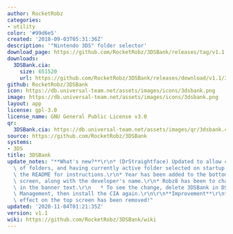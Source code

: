 ```yaml
---
author: RocketRobz
categories:
- utility
color: '#99d6e5'
created: '2018-09-03T05:31:36Z'
description: '"Nintendo 3DS" folder selector'
download_page: https://github.com/RocketRobz/3DSBank/releases/tag/v1.1
downloads:
  3DSBank.cia:
    size: 651520
    url: https://github.com/RocketRobz/3DSBank/releases/download/v1.1/3DSBank.cia
github: RocketRobz/3DSBank
icon: https://db.universal-team.net/assets/images/icons/3dsbank.png
image: https://db.universal-team.net/assets/images/icons/3dsbank.png
layout: app
license: gpl-3.0
license_name: GNU General Public License v3.0
qr:
  3DSBank.cia: https://db.universal-team.net/assets/images/qr/3dsbank.cia.png
source: https://github.com/RocketRobz/3DSBank
systems:
- 3DS
title: 3DSBank
update_notes: "**What's new?**\r\n* (DrStraightface) Updated to allow custom naming\
  \ of folders, and having currently active folder selected on startup!\r\n   * See\
  \ the README for instructions.\r\n* Year has been added to the bottom of the top\
  \ screen, along with the developer's name.\r\n* Robz8 has been to changed to RocketRobz\
  \ in the banner text.\r\n   * To see the change, delete 3DSBank in DSiWare Data\
  \ Management, then install the CIA again.\r\n\r\n**Improvement**\r\n* Dithering\
  \ effect on the top screen has been removed!"
updated: '2020-11-04T01:21:35Z'
version: v1.1
wiki: https://github.com/RocketRobz/3DSBank/wiki
---
```

